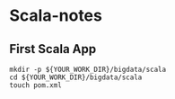 # Scala-notes
## First Scala App
```%shell
mkdir -p ${YOUR_WORK_DIR}/bigdata/scala
cd ${YOUR_WORK_DIR}/bigdata/scala
touch pom.xml
```
